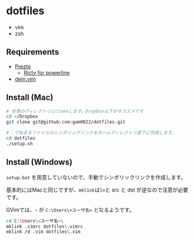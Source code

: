 # dotfiles

- vim
- zsh

## Requirements

- [Prezto](https://github.com/sorin-ionescu/prezto)
  - [Ricty for powerline](https://qiita.com/osakanafish/items/731dc31168e3330dbcd0)
- [dein.vim](https://github.com/Shougo/dein.vim)

## Install (Mac)

```bash
# 任意のディレクトリにcloneします。Dropbox以下がオススメです
cd ~/Dropbox
git clone git@github.com:gam0022/dotfiles.git

# .で始まるファイルのシンボリックリンクをホームディレクトリ直下に作成します。
cd dotfiles
./setup.sh
```

## Install (Windows)

`setup.bat` を用意していないので、手動でシンボリックリンクを作成します。

基本的にはMacと同じですが、`mklink`は`ln`と src と dst が逆なので注意が必要です。


GVimでは、`~` が `C:\Users\<ユーザ名>` となるようです。


```bash
cd C:\Users\<ユーザ名>\
mklink .vimrc dotfiles\.vimrc
mklink /d .vim dotfiles\.vim
```
